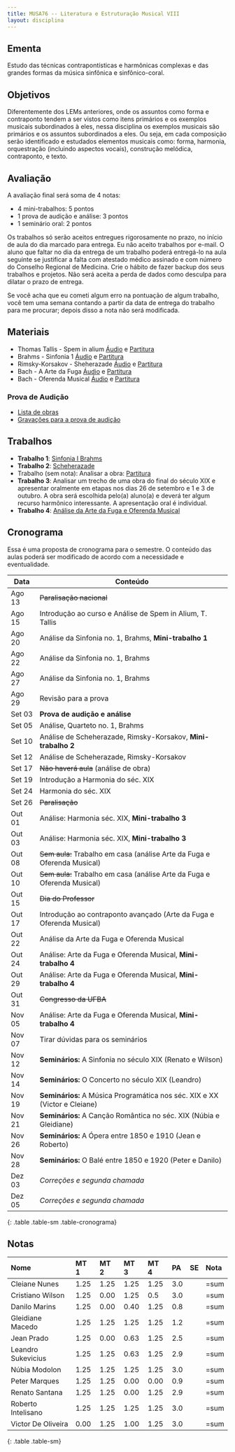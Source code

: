 ```yaml
---
title: MUSA76 -- Literatura e Estruturação Musical VIII
layout: disciplina
---
```


## Ementa

Estudo das técnicas contrapontísticas e harmônicas complexas e das
grandes formas da música sinfônica e sinfônico-coral.

## Objetivos

Diferentemente dos LEMs anteriores, onde os assuntos como forma e
contraponto tendem a ser vistos como itens primários e os exemplos
musicais subordinados à eles, nessa disciplina os exemplos musicais
são primários e os assuntos subordinados a eles. Ou seja, em cada
composição serão identificado e estudados elementos musicais como:
forma, harmonia, orquestração (incluindo aspectos vocais), construção
melódica, contraponto, e texto.

## Avaliação

A avaliação final será soma de 4 notas:

  * 4 mini-trabalhos: 5 pontos
  * 1 prova de audição e análise: 3 pontos
  * 1 seminário oral: 2 pontos

Os trabalhos só serão aceitos entregues rigorosamente no prazo, no
início de aula do dia marcado para entrega. Eu não aceito trabalhos
por e-mail. O aluno que faltar no dia da entrega de um trabalho poderá
entregá-lo na aula seguinte se justificar a falta com atestado médico
assinado e com número do Conselho Regional de Medicina. Crie o hábito
de fazer backup dos seus trabalhos e projetos. Não será aceita a perda
de dados como desculpa para dilatar o prazo de entrega.

Se você acha que eu cometi algum erro na pontuação de algum trabalho,
você tem uma semana contando a partir da data de entrega do trabalho
para me procurar; depois disso a nota não será modificada.

## Materiais

- Thomas Tallis - Spem in alium [Áudio][1] e [Partitura][2]
- Brahms - Sinfonia 1 [Áudio][3] e [Partitura][4]
- Rimsky-Korsakov - Sheherazade [Áudio][5] e [Partitura][6]
- Bach - A Arte da Fuga [Áudio][7] e [Partitura][8]
- Bach - Oferenda Musical [Áudio][9] e [Partitura][10]

### Prova de Audição

- [Lista de obras](/pedro/lista-prova-audicao-lem8/)
- [Gravações para a prova de audição][11]

## Trabalhos

- **Trabalho 1**: [Sinfonia I Brahms](/pedro/trabalho-brahms/)
- **Trabalho 2**: [Scheherazade](/pedro/trabalho-scheherazade/)
- Trabalho (sem nota): Analisar a obra: [Partitura][12]
- **Trabalho 3**: Analisar um trecho de uma obra do final do século
  XIX e apresentar oralmente em etapas nos dias 26 de setembro e 1 e 3
  de outubro. A obra será escolhida pelo(a) aluno(a) e deverá ter
  algum recurso harmônico interessante. A apresentação oral é
  individual.
- **Trabalho 4**: [Análise da Arte da Fuga e Oferenda Musical](/pedro/trabalho-fuga/)


## Cronograma

Essa é uma proposta de cronograma para o semestre. O conteúdo das
aulas poderá ser modificado de acordo com a necessidade e
eventualidade.

| Data   | Conteúdo                                                                        |
| -----  | ---                                                                             |
| Ago 13 | <del>Paralisação nacional</del>                                                 |
| Ago 15 | Introdução ao curso e Análise de Spem in Alium, T. Tallis                       |
| Ago 20 | Análise da Sinfonia no. 1, Brahms, **Mini-trabalho 1**                          |
| Ago 22 | Análise da Sinfonia no. 1, Brahms                                               |
| Ago 27 | Análise da Sinfonia no. 1, Brahms                                               |
| Ago 29 | Revisão para a prova                                                            |
| Set 03 | **Prova de audição e análise**                                                  |
| Set 05 | Análise, Quarteto no. 1, Brahms                                                 |
| Set 10 | Análise de Scheherazade, Rimsky-Korsakov, **Mini-trabalho 2**                   |
| Set 12 | Análise de Scheherazade, Rimsky-Korsakov                                        |
| Set 17 | <del>Não haverá aula</del> (análise de obra)                                    |
| Set 19 | Introdução a Harmonia do séc. XIX                                               |
| Set 24 | Harmonia do séc. XIX                                                            |
| Set 26 | <del>Paralisação</del>                                                          |
| Out 01 | Análise: Harmonia séc. XIX, **Mini-trabalho 3**                                 |
| Out 03 | Análise: Harmonia séc. XIX, **Mini-trabalho 3**                                 |
| Out 08 | <del>Sem aula:</del> Trabalho em casa (análise Arte da Fuga e Oferenda Musical) |
| Out 10 | <del>Sem aula:</del> Trabalho em casa (análise Arte da Fuga e Oferenda Musical) |
| Out 15 | <del>Dia do Professor</del>                                                     |
| Out 17 | Introdução ao contraponto avançado (Arte da Fuga e Oferenda Musical)            |
| Out 22 | Análise da Arte da Fuga e Oferenda Musical                                      |
| Out 24 | Análise: Arte da Fuga e Oferenda Musical,  **Mini-trabalho 4**                  |
| Out 29 | Análise: Arte da Fuga e Oferenda Musical,  **Mini-trabalho 4**                  |
| Out 31 | <del>Congresso da UFBA</del>                                                    |
| Nov 05 | Análise: Arte da Fuga e Oferenda Musical,  **Mini-trabalho 4**                  |
| Nov 07 | Tirar dúvidas para os seminários                                                |
| Nov 12 | **Seminários:** A Sinfonia no século XIX (Renato e Wilson)                      |
| Nov 14 | **Seminários:** O Concerto no século XIX (Leandro)                              |
| Nov 19 | **Seminários:** A Música Programática nos séc. XIX e XX (Victor e Cleiane)      |
| Nov 21 | **Seminários:** A Canção Romântica no séc. XIX (Núbia e Gleidiane)              |
| Nov 26 | **Seminários:** A Ópera entre 1850 e 1910 (Jean e Roberto)                      |
| Nov 28 | **Seminários:** O Balé entre 1850 e 1920 (Peter e Danilo)                       |
| Dez 03 | *Correções e segunda chamada*                                                   |
| Dez 05 | *Correções e segunda chamada*                                                   |
{: .table .table-sm .table-cronograma}


## Notas

| Nome               | MT 1 | MT 2 | MT 3 | MT 4 | PA  | SE | Nota |
| :----------------- | :-   | :-   | :-   | :-   | :-  | :- | :--- |
| Cleiane Nunes      | 1.25 | 1.25 | 1.25 | 1.25 | 3.0 |    | =sum |
| Cristiano Wilson   | 1.25 | 0.00 | 1.25 | 0.5  | 3.0 |    | =sum |
| Danilo Marins      | 1.25 | 0.00 | 0.40 | 1.25 | 0.8 |    | =sum |
| Gleidiane Macedo   | 1.25 | 1.25 | 1.25 | 1.25 | 1.2 |    | =sum |
| Jean Prado         | 1.25 | 0.00 | 0.63 | 1.25 | 2.5 |    | =sum |
| Leandro Sukevicius | 1.25 | 1.25 | 0.63 | 1.25 | 2.9 |    | =sum |
| Núbia Modolon      | 1.25 | 1.25 | 1.25 | 1.25 | 3.0 |    | =sum |
| Peter Marques      | 1.25 | 1.25 | 0.00 | 0.00 | 0.9 |    | =sum |
| Renato Santana     | 1.25 | 1.25 | 0.00 | 1.25 | 2.9 |    | =sum |
| Roberto Intelisano | 1.25 | 1.25 | 1.25 | 1.25 | 3.0 |    | =sum |
| Victor De Oliveira | 0.00 | 1.25 | 1.00 | 1.25 | 3.0 |    | =sum |
{: .table .table-sm}


[1]: https://www.dropbox.com/s/8ysu9t77g5d0rcj/Spem%20in%20Alium%20-%20Audio.m4a?dl=0
[2]: https://www.dropbox.com/s/ip6ni4wun5ciigt/Spem%20in%20Alium%20-%20Partitura.pdf?dl=0
[3]: https://www.dropbox.com/s/dgqftf0c5hhbytf/Brahms%20-%20Sinfonia%201.m4a?dl=0
[4]: https://www.dropbox.com/s/9mh54tjm6bt8j7i/Brahms%20-%20Sinfonia%201.pdf?dl=0
[5]: https://www.dropbox.com/s/le8vrrys4s528ga/Rimsky-Korsakov%20-%20Sheherazade%20-%20Orquestra.m4a?dl=0
[6]: https://www.dropbox.com/s/z7yis1nxs72u38w/Rimsky-Korsakov%20-%20Sheherazade%20-%20Orquestra.pdf?dl=0
[7]: https://www.dropbox.com/s/0vg5rpovul07r6q/A%20Arte%20da%20Fuga.zip?dl=0
[8]: https://www.dropbox.com/s/vwjs88y43yh26sg/Bach%20-%20A%20Arte%20da%20Fuga.pdf?dl=0
[9]: https://www.dropbox.com/s/3rujtu6m0z6n3c5/Oferenda%20Musical.zip?dl=0
[10]: https://www.dropbox.com/s/hu8awmglpq1yupp/Bach%20-%20Oferenda%20Musical.pdf?dl=0
[11]: https://www.dropbox.com/s/hdwdp46kf1t9bvn/Musicas%20Audicao.zip?dl=0
[12]: https://www.dropbox.com/s/opnarcabkgnc56w/musica.pdf?dl=0
